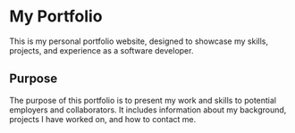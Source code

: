 # My Portfolio

This is my personal portfolio website, designed to showcase my skills, projects, and experience as a software developer.

## Purpose

The purpose of this portfolio is to present my work and skills to potential employers and collaborators. It includes information about my background, projects I have worked on, and how to contact me.